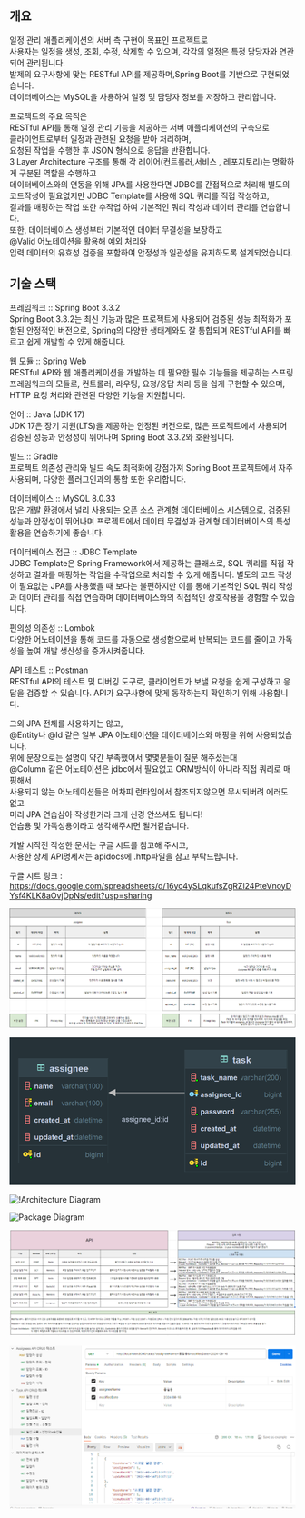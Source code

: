 개요
-
일정 관리 애플리케이션의 서버 측 구현이 목표인 프로젝트로</br>
사용자는 일정을 생성, 조회, 수정, 삭제할 수 있으며, 각각의 일정은 특정 담당자와 연관되어 관리됩니다.</br>
발제의 요구사항에 맞는 RESTful API를 제공하며,Spring Boot를 기반으로 구현되었습니다.</br>
데이터베이스는 MySQL을 사용하여 일정 및 담당자 정보를 저장하고 관리합니다.

프로젝트의 주요 목적은</br>
RESTful API를 통해 일정 관리 기능을 제공하는 서버 애플리케이션의 구축으로</br>
클라이언트로부터 일정과 관련된 요청을 받아 처리하며,</br>
요청된 작업을 수행한 후 JSON 형식으로 응답을 반환합니다.</br>
3 Layer Architecture 구조를 통해 각 레이어(컨트롤러,서비스 , 레포지토리)는 명확하게 구분된 역할을 수행하고</br>
데이터베이스와의 연동을 위해 JPA를 사용한다면 JDBC를 간접적으로 처리해 별도의 코드작성이 필요없지만
JDBC Template를 사용해 SQL 쿼리를 직접 작성하고,</br>
결과를 매핑하는 작업 또한 수작업 하여 기본적인 쿼리 작성과 데이터 관리를 연습합니다.</br>
또한, 데이터베이스 생성부터 기본적인 데이터 무결성을 보장하고</br>
@Valid 어노테이션을 활용해 예외 처리와</br>
입력 데이터의 유효성 검증을 포함하여 안정성과 일관성을 유지하도록 설계되었습니다.</br>

기술 스택
-
프레임워크 :: Spring Boot 3.3.2</br>
Spring Boot 3.3.2는 최신 기능과 많은 프로젝트에 사용되어 검증된 성능 최적화가 포함된 안정적인 버전으로, Spring의 다양한 생태계와도 잘 통합되며
RESTful API를 빠르고 쉽게 개발할 수 있게 해줍니다.

웹 모듈 :: Spring Web</br>
RESTful API와 웹 애플리케이션을 개발하는 데 필요한 필수 기능들을 제공하는 스프링 프레임워크의 모듈로,
컨트롤러, 라우팅, 요청/응답 처리 등을 쉽게 구현할 수 있으며, HTTP 요청 처리와 관련된 다양한 기능을 지원합니다.

언어 :: Java (JDK 17)</br>
JDK 17은 장기 지원(LTS)을 제공하는 안정된 버전으로, 많은 프로젝트에서 사용되어 검증된 성능과 안정성이 뛰어나며 Spring Boot 3.3.2와 호환됩니다.

빌드 :: Gradle</br>
프로젝트 의존성 관리와 빌드 속도 최적화에 강점가져 Spring Boot 프로젝트에서 자주 사용되며, 다양한 플러그인과의 통합 또한 유리합니다.

데이터베이스 :: MySQL 8.0.33</br>
많은 개발 환경에서 널리 사용되는 오픈 소스 관계형 데이터베이스 시스템으로,
검증된 성능과 안정성이 뛰어나며 프로젝트에서 데이터 무결성과 관계형 데이터베이스의 특성 활용을 연습하기에 좋습니다.

데이터베이스 접근 :: JDBC Template</br>
JDBC Template은 Spring Framework에서 제공하는 클래스로, SQL 쿼리를 직접 작성하고 결과를 매핑하는 작업을 수작업으로 처리할 수 있게 해줍니다.
별도의 코드 작성이 필요없는 JPA를 사용했을 때 보다는 불편하지만 이를 통해 기본적인 SQL 쿼리 작성과 데이터 관리를 직접 연습하며 데이터베이스와의 직접적인 상호작용을 경험할 수 있습니다.

편의성 의존성 :: Lombok</br>
다양한 어노테이션을 통해 코드를 자동으로 생성함으로써 반복되는 코드를 줄이고 가독성을 높여 개발 생산성을 증가시켜줍니다.

API 테스트 :: Postman</br>
RESTful API의 테스트 및 디버깅 도구로, 클라이언트가 보낼 요청을 쉽게 구성하고 응답을 검증할 수 있습니다. API가 요구사항에 맞게 동작하는지 확인하기 위해 사용합니다.

그외 JPA 전체를 사용하지는 않고,</br>
@Entity나 @Id 같은 일부 JPA 어노테이션을 데이터베이스와 매핑을 위해 사용되었습니다.</br>
위에 문장으로는 설명이 약간 부족했어서 몇몇분들이 질문 해주셨는대</br>
@Column 같은 어노테이션은 jdbc에서 필요없고 ORM방식이 아니라 직접 쿼리로 매핑해서</br>
사용되지 않는 어노테이션들은 어차피 런타임에서 참조되지않으면 무시되버려 에러도없고</br>
미리 JPA 연습삼아 작성한거라 크게 신경 안쓰셔도 됩니다!</br>
연습용 및 가독성용이라고 생각해주시면 될거같습니다.</br>

개발 시작전 작성한 문서는 구글 시트를 참고해 주시고,</br>
사용한 상세 API명세서는 apidocs에 .http파일을 참고 부탁드립니다.

구글 시트 링크 : https://docs.google.com/spreadsheets/d/16yc4ySLqkufsZgRZl24PteVnoyDYsf4KLK8aOvjDpNs/edit?usp=sharing

![ERD Diagram1](StartERD.png)

![ERD Diagram2](LastERD.png)

![!Architecture Diagram](https://github.com/user-attachments/assets/bee5372c-6ca1-4d84-97b7-5d4521b814f2)

![Package Diagram](https://github.com/user-attachments/assets/fa5bd292-3dad-45e4-8d66-f4fc35753de9)

![API](API.PNG)

![API2](API2.PNG)
